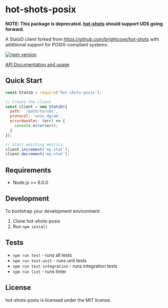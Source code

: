 # hot-shots-posix

**NOTE: This package is deprecated. [hot-shots](https://github.com/brightcove/hot-shots) should support UDS going forward.** 

A StatsD client forked from https://github.com/brightcove/hot-shots with additional support for POSIX-compliant systems.

[![npm version](https://badge.fury.io/js/hot-shots-posix.svg)](https://badge.fury.io/js/hot-shots-posix)

[API Documentation and usage](https://msindwan.github.io/hot-shots-posix/)

## Quick Start

```js
const StatsD = require('hot-shots-posix');

// Create the client
const client = new StatsD({
  path: '/path/to/uds',
  protocol: 'unix_dgram',
  errorHandler: (err) => {
    console.error(err);
  }
});

// Start emitting metrics.
client.increment('my.stat');
client.decrement('my.stat');
```

## Requirements

* Node.js >= 6.0.0

## Development

To bootstrap your development environment:

1. Clone hot-shots-posix
2. Run `npm install`

## Tests

- `npm run test` - runs all tests
- `npm run test-unit` - runs unit tests
- `npm run test-integration` - runs integration tests
- `npm run lint` - runs linter

## License

hot-shots-posix is licensed under the MIT license.

